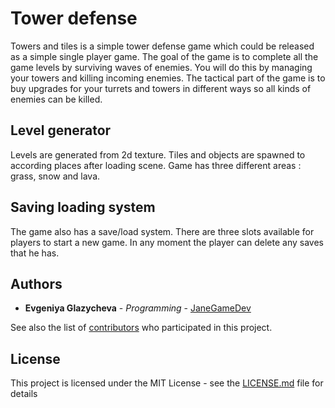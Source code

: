 # Tower defense


Towers and tiles is a simple tower defense game which could be released as a simple single player game. The goal of the game is to complete all the game levels by surviving waves of enemies. You will do this by managing your towers and killing incoming enemies. The tactical part of the game is to buy upgrades for your turrets and towers in different ways so all kinds of enemies can be killed. 


## Level generator

Levels are generated from 2d texture. Tiles and objects are spawned to according places after loading scene. Game has three different areas : grass, snow and lava.


## Saving loading system

The game also has a save/load system. There are three slots available for players to start a new game. In any moment the player can delete any saves that he has.

## Authors

* **Evgeniya Glazycheva** - *Programming* - [JaneGameDev](https://github.com/janegamedev)

See also the list of [contributors](https://github.com/janegamedev/TowerDefense-FinalProject/graphs/contributors) who participated in this project.

## License

This project is licensed under the MIT License - see the [LICENSE.md](LICENSE.md) file for details
